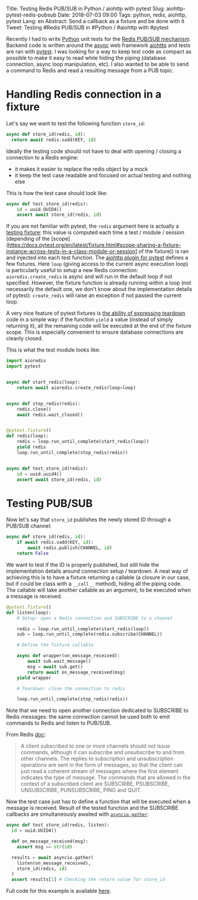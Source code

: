 Title: Testing Redis PUB/SUB in Python / aiohttp with pytest
Slug: aiohttp-pytest-redis-pubsub
Date: 2018-07-03 09:00
Tags: python, redis, aiohttp, pytest
Lang: en
Abstract: Send a callback as a fixture and be done with it
Tweet: Testing #Redis PUB/SUB in #Python / #aiohttp with #pytest

Recently I had to write [Python](https://python.org) unit tests for the [Redis PUB/SUB mechanism](https://redis.io/topics/pubsub). Backend code is written around the [async](https://docs.python.org/3/library/asyncio.html) web framework [aiohttp](https://aiohttp.readthedocs.io/en/stable/index.html) and tests are ran with [pytest](https://docs.pytest.org/en/latest/). I was looking for a way to keep test code as compact as possible to make it easy to read while hiding the piping (database connection, async loop manipulation, etc). I also wanted to be able to send a command to Redis and read a resulting message from a PUB topic.

# Handling Redis connection in a fixture

Let's say we want to test the following function `store_id`:

``` python
async def store_id(redis, id):
  return await redis.sadd(KEY, id)
```

Ideally the testing code should not have to deal with opening / closing a connection to a Redis engine:

- it makes it easier to replace the redis object by a mock
- it keep the test case readable and focused on actual testing and nothing else


This is how the test case should look like:

``` python
async def test_store_id(redis):
    id = uuid.UUID4()
    assert await store_id(redis, id)
```

If you are not familiar with pytest, the `redis` argument here is actually a [testing fixture](https://docs.pytest.org/en/latest/fixture.html): this value is computed each time a test / module / session (depending of the [scope](https://docs.pytest.org/en/latest/fixture.html#scope-sharing-a-fixture-instance-across-tests-in-a-class-module-or-session] of the fixture)) is ran and injected into each test function. The [aiohttp plugin for pytest](https://pypi.org/project/pytest-aiohttp/) defines a few fixtures. Here `loop` (giving access to the current async execution loop) is particularly useful to setup a new Redis connection: `aioredis.create_redis` is async and will run in the default loop if not specified. However, the fixture function is already running within a loop (not necessarily the default one, we don't know about the implementation details of pytest): `create_redis` will raise an exception if not passed the current loop.

A very nice feature of pytest fixtures is [the ability of expressing teardown](https://docs.pytest.org/en/latest/fixture.html#fixture-finalization-executing-teardown-code) code in a simple way: if the function `yield` a value (instead of simply returning it), all the remaining code will be executed at the end of the fixture scope. This is especially convenient to ensure database connections are cleanly closed.

This is what the test module looks like:

``` python
import aioredis
import pytest


async def start_redis(loop):
    return await aioredis.create_redis(loop=loop)


async def stop_redis(redis):
    redis.close()
    await redis.wait_closed()


@pytest.fixture()
def redis(loop):
    redis = loop.run_until_complete(start_redis(loop))
    yield redis
    loop.run_until_complete(stop_redis(redis))


async def test_store_id(redis):
    id = uuid.uuid4()
    assert await store_id(redis, id)
```

# Testing PUB/SUB

Now let's say that `store_id` publishes the newly stored ID through a PUB/SUB channel:

``` python
async def store_id(redis, id):
    if await redis.sadd(KEY, id):
        await redis.publish(CHANNEL, id)
    return False
```

We want to test if the ID is properly published, but still hide the implementation details around connection setup / teardown. A neat way of achieving this is to have a fixture returning a callable (a closure in our case, but if could be class with a `__call__` method), hiding all the piping code. The callable will take another callable as an argument, to be executed when a message is received.

``` python
@pytest.fixture()
def listen(loop):
    # Setup: open a Redis connection and SUBSCRIBE to a channel

    redis = loop.run_until_complete(start_redis(loop))
    sub = loop.run_until_complete(redis.subscribe(CHANNEL))

    # Define the fixture callable

    async def wrapper(on_message_received):
        await sub.wait_message()
        msg = await sub.get()
        return await on_message_received(msg)
    yield wrapper

    # Teardown: close the connection to redis

    loop.run_until_complete(stop_redis(redis))
```

Note that we need to open another connection dedicated to SUBSCRIBE to Redis messages: the same connection cannot be used both to emit commands to Redis and listen to PUB/SUB.

From Redis [doc](https://redis.io/topics/pubsub):

> A client subscribed to one or more channels should not issue commands, although it can subscribe and unsubscribe to and from other channels. The replies to subscription and unsubscription operations are sent in the form of messages, so that the client can just read a coherent stream of messages where the first element indicates the type of message. The commands that are allowed in the context of a subscribed client are SUBSCRIBE, PSUBSCRIBE, UNSUBSCRIBE, PUNSUBSCRIBE, PING and QUIT.

Now the test case just has to define a function that will be executed when a message is received. Result of the tested function and the SUBSCRIBE callbacks are simultaneously awaited with [`asyncio.gather`](https://docs.python.org/3/library/asyncio-task.html#asyncio.gather).

``` python
async def test_store_id(redis, listen):
  id = uuid.UUID4()

  def on_message_received(msg):
    assert msg == str(id)

  results = await asyncio.gather(
    listen(on_message_received),
    store_id(redis, id)
  )
  assert results[1] # Checking the return value for store_id
```

Full code for this example is available [here](https://github.com/charlesfleche/charlesfleche.net/content/Articles/aiohttp-pytest-redis-pubsub/code).
